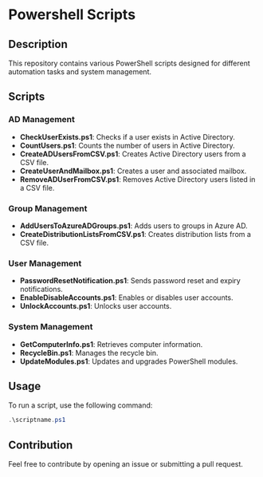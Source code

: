 
# Powershell Scripts

## Description
This repository contains various PowerShell scripts designed for different automation tasks and system management.

## Scripts

### AD Management
- **CheckUserExists.ps1**: Checks if a user exists in Active Directory.
- **CountUsers.ps1**: Counts the number of users in Active Directory.
- **CreateADUsersFromCSV.ps1**: Creates Active Directory users from a CSV file.
- **CreateUserAndMailbox.ps1**: Creates a user and associated mailbox.
- **RemoveADUserFromCSV.ps1**: Removes Active Directory users listed in a CSV file.

### Group Management
- **AddUsersToAzureADGroups.ps1**: Adds users to groups in Azure AD.
- **CreateDistributionListsFromCSV.ps1**: Creates distribution lists from a CSV file.

### User Management
- **PasswordResetNotification.ps1**: Sends password reset and expiry notifications.
- **EnableDisableAccounts.ps1**: Enables or disables user accounts.
- **UnlockAccounts.ps1**: Unlocks user accounts.

### System Management
- **GetComputerInfo.ps1**: Retrieves computer information.
- **RecycleBin.ps1**: Manages the recycle bin.
- **UpdateModules.ps1**: Updates and upgrades PowerShell modules.

## Usage
To run a script, use the following command:
```powershell
.\scriptname.ps1
```

## Contribution
Feel free to contribute by opening an issue or submitting a pull request.
